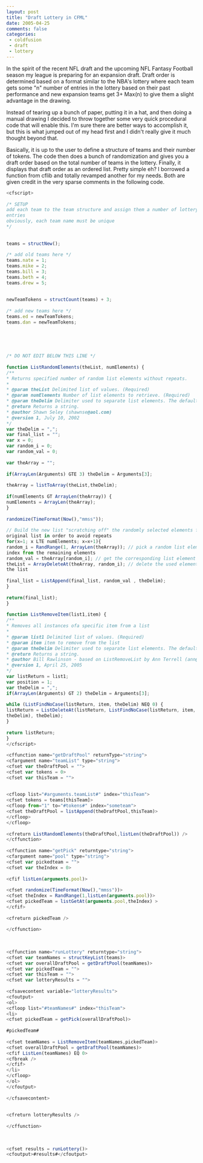 ```yaml
---
layout: post
title: "Draft Lottery in CFML"
date: 2005-04-25
comments: false
categories:
 - coldfusion
 - draft
 - lottery
---
```

In the spirit of the recent NFL draft and the upcoming NFL Fantasy Football
season my league is preparing for an expansion draft. Draft order is
determined based on a format similar to the NBA's lottery where each team gets
some "n" number of entries in the lottery based on their past performance and
new expansion teams get 3+ Max(n) to give them a slight advantage in the
drawing.  
  
Instead of tearing up a bunch of paper, putting it in a hat, and then doing a
manual drawing I decided to throw together some very quick procedural code
that will enable this. I'm sure there are better ways to accomplish it, but
this is what jumped out of my head first and I didn't really give it much
thought beyond that.  
  
Basically, it is up to the user to define a structure of teams and their
number of tokens. The code then does a bunch of randomization and gives you a
draft order based on the total number of teams in the lottery. Finally, it
displays that draft order as an ordered list. Pretty simple eh? I borrowed a
function from cflib and totally revamped another for my needs. Both are given
credit in the very sparse comments in the following code.  
  
  
```js  
<cfscript>  
  
/* SETUP  
add each team to the team structure and assign them a number of lottery
entries  
obviously, each team name must be unique  
*/  
  
  
teams = structNew();  
  
/* add old teams here */  
teams.nate = 1;  
teams.mike = 2;  
teams.bill = 3;  
teams.beth = 4;  
teams.drew = 5;  
  
  
newTeamTokens = structCount(teams) + 3;  
  
/* add new teams here */  
teams.ed = newTeamTokens;  
teams.dan = newTeamTokens;  
  
  
  
  
  
/* DO NOT EDIT BELOW THIS LINE */  
  
function ListRandomElements(theList, numElements) {  
/**  
* Returns specified number of random list elements without repeats.  
*   
* @param theList Delimited list of values. (Required)  
* @param numElements Number of list elements to retrieve. (Required)  
* @param theDelim Delimiter used to separate list elements. The default is the comma. (Optional)  
* @return Returns a string.   
* @author Shawn Seley (shawnse@aol.com)   
* @version 1, July 10, 2002   
*/  
var theDelim = ",";  
var final_list = "";  
var x = 0;  
var random_i = 0;  
var random_val = 0;  
  
var theArray = "";  
  
if(ArrayLen(Arguments) GTE 3) theDelim = Arguments[3];  
  
theArray = listToArray(theList,theDelim);  
  
if(numElements GT ArrayLen(theArray)) {  
numElements = ArrayLen(theArray);  
}  
  
randomize(TimeFormat(Now(),"mmss"));  
  
// Build the new list "scratching off" the randomly selected elements from the
original list in order to avoid repeats  
for(x=1; x LTE numElements; x=x+1){  
random_i = RandRange(1, ArrayLen(theArray)); // pick a random list element
index from the remaining elements  
random_val = theArray[random_i]; // get the corresponding list element's value  
theList = ArrayDeleteAt(theArray, random_i); // delete the used element from
the list  
  
final_list = ListAppend(final_list, random_val , theDelim);  
}  
  
return(final_list);  
}  
  
function ListRemoveItem(list1,item) {  
/**  
* Removes all instances ofa specific item from a list  
*   
* @param list1 Delimited list of values. (Required)  
* @param item item to remove from the list  
* @param theDelim Delimiter used to separate list elements. The default is the comma. (Optional)  
* @return Returns a string.   
* @author Bill Rawlinson - based on ListRemoveList by Ann Terrell (ann@landuseoregon.com)   
* @version 1, April 25, 2005  
*/  
var listReturn = list1;  
var position = 1;  
var theDelim = ",";  
if(ArrayLen(Arguments) GT 2) theDelim = Arguments[3];  
  
while (ListFindNoCase(listReturn, item, theDelim) NEQ 0) {  
listReturn = ListDeleteAt(listReturn, ListFindNoCase(listReturn, item,
theDelim), theDelim);  
}  
  
return listReturn;  
}  
</cfscript>  
  
<cffunction name="getDraftPool" returnType="string">  
<cfargument name="teamList" type="string">  
<cfset var theDraftPool = "">  
<cfset var tokens = 0>  
<cfset var thisTeam = "">  
  
  
<cfloop list="#arguments.teamList#" index="thisTeam">  
<cfset tokens = teams[thisTeam]>  
<cfloop from="1" to="#tokens#" index="someteam">  
<cfset theDraftPool = listAppend(theDraftPool,thisTeam)>  
</cfloop>  
</cfloop>  
  
<cfreturn ListRandomElements(theDraftPool,listLen(theDraftPool)) />  
</cffunction>  
  
<cffunction name="getPick" returntype="string">  
<cfargument name="pool" type="string">  
<cfset var pickedteam = "">  
<cfset var theIndex = 0>  
  
<cfif listLen(arguments.pool)>  
  
<cfset randomize(TimeFormat(Now(),"mmss"))>  
<cfset theIndex = RandRange(1,listLen(arguments.pool))>  
<cfset pickedTeam = listGetAt(arguments.pool,theIndex) >  
</cfif>  
  
<cfreturn pickedTeam />  
  
</cffunction>  
  
  
  
<cffunction name="runLottery" returntype="string">  
<cfset var teamNames = structKeyList(teams)>  
<cfset var overallDraftPool = getDraftPool(teamNames)>  
<cfset var pickedTeam = "">  
<cfset var thisTeam = "">  
<cfset var lotteryResults = "">  
  
<cfsavecontent variable="lotteryResults">  
<cfoutput>  
<ol>  
<cfloop list="#teamNames#" index="thisTeam">  
<li>  
<cfset pickedTeam = getPick(overallDraftPool)>  
  
#pickedTeam#  
  
<cfset teamNames = ListRemoveItem(teamNames,pickedTeam)>  
<cfset overallDraftPool = getDraftPool(teamNames)>  
<cfif ListLen(teamNames) EQ 0>  
<cfbreak />  
</cfif>  
</li>  
</cfloop>  
</ol>  
</cfoutput>  
  
</cfsavecontent>  
  
  
<cfreturn lotteryResults />  
  
</cffunction>  
  
  
  
<cfset results = runLottery()>  
<cfoutput>#results#</cfoutput>  
```

